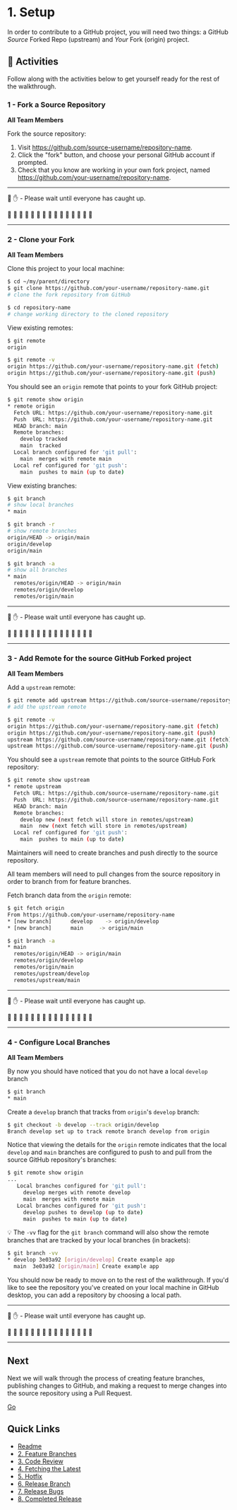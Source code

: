 # 1. Setup

In order to contribute to a GitHub project, you will need two things: a GitHub *Source* Forked Repo (upstream) and *Your* Fork (origin) project.

## :running: Activities

Follow along with the activities below to get yourself ready for the rest of the walkthrough.


### 1 - Fork a Source Repository

__All Team Members__

Fork the source repository:
   1. Visit https://github.com/source-username/repository-name.
   2. Click the "fork" button, and choose your personal GitHub account if prompted.
   2. Check that you know are working in your own fork project, named https://github.com/your-username/repository-name.

---

:cop: :raised_hand: - Please wait until everyone has caught up.

:construction: :construction: :construction: :construction: :construction: :construction: :construction: :construction: :construction: :construction: :construction: :construction: :construction: :construction: :construction:

---

### 2 - Clone your Fork

__All Team Members__

Clone this project to your local machine:
```sh
$ cd ~/my/parent/directory
$ git clone https://github.com/your-username/repository-name.git
# clone the fork repository from GitHub

$ cd repository-name
# change working directory to the cloned repository
```

View existing remotes:
```sh
$ git remote
origin

$ git remote -v
origin https://github.com/your-username/repository-name.git (fetch)
origin https://github.com/your-username/repository-name.git (push)
```

You should see an `origin` remote that points to your fork GitHub project:
```sh
$ git remote show origin
* remote origin
  Fetch URL: https://github.com/your-username/repository-name.git
  Push  URL: https://github.com/your-username/repository-name.git
  HEAD branch: main
  Remote branches:
    develop tracked
    main  tracked
  Local branch configured for 'git pull':
    main  merges with remote main
  Local ref configured for 'git push':
    main  pushes to main (up to date)
```

View existing branches:
```sh
$ git branch
# show local branches
* main

$ git branch -r
# show remote branches
origin/HEAD -> origin/main
origin/develop
origin/main

$ git branch -a
# show all branches
* main
  remotes/origin/HEAD -> origin/main
  remotes/origin/develop
  remotes/origin/main
```

---

:cop: :raised_hand: - Please wait until everyone has caught up.

:construction: :construction: :construction: :construction: :construction: :construction: :construction: :construction: :construction: :construction: :construction: :construction: :construction: :construction: :construction:

---

### 3 - Add Remote for the source GitHub Forked project

__All Team Members__

Add a `upstream` remote:
```sh
$ git remote add upstream https://github.com/source-username/repository-name.git
# add the upstream remote

$ git remote -v
origin https://github.com/your-username/repository-name.git (fetch)
origin https://github.com/your-username/repository-name.git (push)
upstream https://github.com/source-username/repository-name.git (fetch)
upstream https://github.com/source-username/repository-name.git (push)
```

You should see a `upstream` remote that points to the source GitHub Fork repository:
```sh
$ git remote show upstream
* remote upstream
  Fetch URL: https://github.com/source-username/repository-name.git
  Push  URL: https://github.com/source-username/repository-name.git
  HEAD branch: main
  Remote branches:
    develop new (next fetch will store in remotes/upstream)
    main  new (next fetch will store in remotes/upstream)
  Local ref configured for 'git push':
    main  pushes to main (up to date)
```

Maintainers will need to create branches and push directly to the source repository.

All team members will need to pull changes from the source repository in order to branch from for feature branches.

Fetch branch data from the `origin` remote:
```sh
$ git fetch origin
From https://github.com/your-username/repository-name
* [new branch]      develop    -> origin/develop
* [new branch]      main     -> origin/main

$ git branch -a
* main
  remotes/origin/HEAD -> origin/main
  remotes/origin/develop
  remotes/origin/main
  remotes/upstream/develop
  remotes/upstream/main
```

---

:cop: :raised_hand: - Please wait until everyone has caught up.

:construction: :construction: :construction: :construction: :construction: :construction: :construction: :construction: :construction: :construction: :construction: :construction: :construction: :construction: :construction:

---

### 4 - Configure Local Branches

__All Team Members__

By now you should have noticed that you do not have a local `develop` branch
```sh
$ git branch
* main
```

Create a `develop` branch that tracks from `origin`'s `develop` branch:
```sh
$ git checkout -b develop --track origin/develop
Branch develop set up to track remote branch develop from origin
```

Notice that viewing the details for the `origin` remote indicates that the local `develop` and `main` branches are configured to push to and pull from the source GitHub repository's branches:
```sh
$ git remote show origin
...
   Local branches configured for 'git pull':
     develop merges with remote develop
     main  merges with remote main
   Local branches configured for 'git push':
     develop pushes to develop (up to date)
     main  pushes to main (up to date)
```

:bulb: The `-vv` flag for the `git branch` command will also show the remote branches that are tracked by your local branches (in brackets):
```sh
$ git branch -vv
* develop 3e03a92 [origin/develop] Create example app
  main  3e03a92 [origin/main] Create example app
```

You should now be ready to move on to the rest of the walkthrough. If you'd like to see the repository you've created on your local machine in GitHub desktop, you can add a repository by choosing a local path.

---

:cop: :raised_hand: - Please wait until everyone has caught up.

:construction: :construction: :construction: :construction: :construction: :construction: :construction: :construction: :construction: :construction: :construction: :construction: :construction: :construction: :construction:

---

## Next

Next we will walk through the process of creating feature branches, publishing changes to GitHub, and making a request to merge changes into the source repository using a Pull Request.

[Go](2-feature-branches.md)

## Quick Links

- [Readme](../readme.md)
- [2. Feature Branches](2-feature-branches.md)
- [3. Code Review](3-code-review.md)
- [4. Fetching the Latest](4-fetching-latest.md)
- [5. Hotfix](5-hotfix.md)
- [6. Release Branch](6-release-branch.md)
- [7. Release Bugs](7-release-bugs.md)
- [8. Completed Release](8-completed-release.md)
